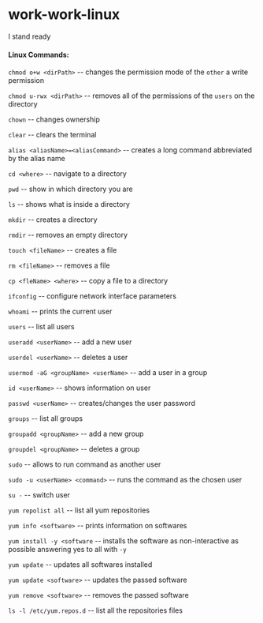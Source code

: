 work-work-linux
==============

I stand ready

#### Linux Commands:

`chmod o+w <dirPath>` -- changes the permission mode of the `other` a write permission

`chmod u-rwx <dirPath>` -- removes all of the permissions of the `users` on the directory

`chown` -- changes ownership

`clear` -- clears the terminal

`alias <aliasName>=<aliasCommand>` -- creates a long command abbreviated by the alias name

`cd <where>` -- navigate to a directory

`pwd` -- show in which directory you are

`ls` -- shows what is inside a directory

`mkdir` -- creates a directory

`rmdir` -- removes an empty directory

`touch <fileName>` -- creates a file

`rm <fileName>` -- removes a file

`cp <fleName> <where>` -- copy a file to a directory


`ifconfig` -- configure network interface parameters


`whoami` -- prints the current user

`users` -- list all users

`useradd <userName>` -- add a new user

`userdel <userName>` -- deletes a user

`usermod -aG <groupName> <userName>` -- add a user in a group

`id <userName>` -- shows information on user

`passwd <userName>` -- creates/changes the user password


`groups` -- list all groups

`groupadd <groupName>` -- add a new group

`groupdel <groupName>` -- deletes a group


`sudo` -- allows to run command as another user

`sudo -u <userName> <command>` -- runs the command as the chosen user

`su -` -- switch user

`yum repolist all` -- list all yum repositories

`yum info <software>` -- prints information on softwares

`yum install -y <software` -- installs the software as non-interactive as possible answering yes to all with `-y`

`yum update` -- updates all softwares installed

`yum update <software>` -- updates the passed software

`yum remove <software>` -- removes the passed software

`ls -l /etc/yum.repos.d` -- list all the repositories files
